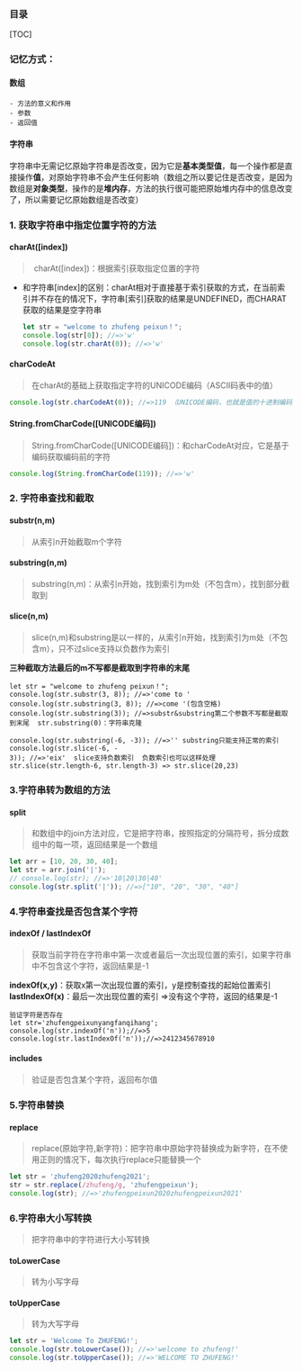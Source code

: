 ### 目录

[TOC]



### 记忆方式：

#### 	数组

	- 方法的意义和作用
	- 参数
	- 返回值

#### 字符串

字符串中无需记忆原始字符串是否改变，因为它是**基本类型值**，每一个操作都是直接操作**值**，对原始字符串不会产生任何影响（数组之所以要记住是否改变，是因为数组是**对象类型**，操作的是**堆内存**，方法的执行很可能把原始堆内存中的信息改变了，所以需要记忆原始数组是否改变）



### 1. 获取字符串中指定位置字符的方法

#### charAt([index])

> ​	charAt([index])：根据索引获取指定位置的字符

- 和字符串[index]的区别：charAt相对于直接基于索引获取的方式，在当前索引并不存在的情况下，字符串[索引]获取的结果是UNDEFINED，而CHARAT获取的结果是空字符串

  ```js
  let str = "welcome to zhufeng peixun！";
  console.log(str[0]); //=>'w'
  console.log(str.charAt(0)); //=>'w'
  ```

  

#### charCodeAt

> 在charAt的基础上获取指定字符的UNICODE编码（ASCII码表中的值）

```js
console.log(str.charCodeAt(0)); //=>119 （UNICODE编码，也就是值的十进制编码）
```



#### String.fromCharCode([UNICODE编码])

> String.fromCharCode([UNICODE编码])：和charCodeAt对应，它是基于编码获取编码前的字符

```js
console.log(String.fromCharCode(119)); //=>'w'
```



### 2. 字符串查找和截取

#### 	substr(n,m)

> 从索引n开始截取m个字符

#### substring(n,m)

>  substring(n,m)：从索引n开始，找到索引为m处（不包含m），找到部分截取到

#### slice(n,m)

> slice(n,m)和substring是以一样的，从索引n开始，找到索引为m处（不包含m），只不过slice支持以负数作为索引

**三种截取方法最后的m不写都是截取到字符串的末尾**

```
let str = "welcome to zhufeng peixun！";
console.log(str.substr(3, 8)); //=>'come to '
console.log(str.substring(3, 8)); //=>come '(包含空格)
console.log(str.substring(3)); //=>substr&substring第二个参数不写都是截取到末尾  str.substring(0)：字符串克隆

console.log(str.substring(-6, -3)); //=>'' substring只能支持正常的索引
console.log(str.slice(-6, -
3)); //=>'eix'  slice支持负数索引  负数索引也可以这样处理str.slice(str.length-6, str.length-3) => str.slice(20,23)
```



### 3.字符串转为数组的方法

#### split

> 和数组中的join方法对应，它是把字符串，按照指定的分隔符号，拆分成数组中的每一项，返回结果是一个数组

```js
let arr = [10, 20, 30, 40];
let str = arr.join('|');
// console.log(str); //=>'10|20|30|40'
console.log(str.split('|')); //=>["10", "20", "30", "40"]
```



### 4.字符串查找是否包含某个字符

#### indexOf / lastIndexOf

> 获取当前字符在字符串中第一次或者最后一次出现位置的索引，如果字符串中不包含这个字符，返回结果是-1

**indexOf(x,y)**：获取x第一次出现位置的索引，y是控制查找的起始位置索引  
**lastIndexOf(x)**：最后一次出现位置的索引  =>没有这个字符，返回的结果是-1

```
验证字符是否存在 
let str='zhufengpeixunyangfanqihang';
console.log(str.indexOf('n'));//=>5
console.log(str.lastIndexOf('n'));//=>2412345678910
```



#### includes

> 验证是否包含某个字符，返回布尔值

### 5.字符串替换

#### replace

> replace(原始字符,新字符)：把字符串中原始字符替换成为新字符，在不使用正则的情况下，每次执行replace只能替换一个

```js
let str = 'zhufeng2020zhufeng2021';
str = str.replace(/zhufeng/g, 'zhufengpeixun');
console.log(str); //=>'zhufengpeixun2020zhufengpeixun2021'
```



### 6.字符串大小写转换

> 把字符串中的字符进行大小写转换

#### toLowerCase

> 转为小写字母

#### toUpperCase

> 转为大写字母

```js
let str = 'Welcome To ZHUFENG!';
console.log(str.toLowerCase()); //=>'welcome to zhufeng!'
console.log(str.toUpperCase()); //=>'WELCOME TO ZHUFENG!'
```


